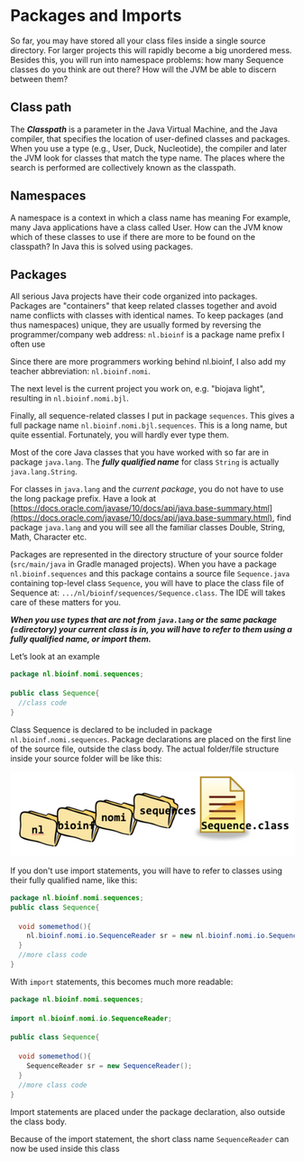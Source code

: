# Packages and Imports

So far, you may have stored all your class files inside a single source directory. For larger projects this will rapidly become a big unordered mess.
Besides this, you will run into namespace problems: how many Sequence classes do you think are out there? How will the JVM be able to discern between them?

## Class path

The **_Classpath_** is a parameter in the Java Virtual Machine, and the Java compiler, that specifies the location of user-defined classes and packages. When you use a type (e.g., User, Duck, Nucleotide), the compiler and later the JVM look for classes that match the type name. The places where the search is performed are collectively known as the classpath.

## Namespaces

A namespace is a context in  which a class name has meaning
For example, many Java applications have a class called User. How can the JVM know which of these classes to use if there are more to be found on the classpath?
In Java this is solved using packages.

## Packages

All serious Java projects have their code organized into packages.
Packages are "containers" that keep related classes together and avoid name conflicts with classes with identical names.
To keep packages (and thus namespaces) unique, they are usually formed by reversing the programmer/company web address:
`nl.bioinf` is a package name prefix I often use

Since there are more programmers working behind nl.bioinf, I also add my teacher abbreviation: `nl.bioinf.nomi`.

The next level is the current project you work on, e.g. "biojava light", resulting in `nl.bioinf.nomi.bjl`.

Finally, all sequence-related classes I put in package `sequences`. This gives a full package name `nl.bioinf.nomi.bjl.sequences`. This is a long name, but quite essential. Fortunately, you will hardly ever type them.

Most of the core Java classes that you have worked with so far are in package `java.lang`.
The **_fully qualified name_** for class `String` is actually `java.lang.String`.

For classes in `java.lang` and the _current package_, you do not have to use the long package prefix.
Have a look at [https://docs.oracle.com/javase/10/docs/api/java.base-summary.html](https://docs.oracle.com/javase/10/docs/api/java.base-summary.html), find package `java.lang` and you will see all the familiar classes Double, String, Math, Character etc.

Packages are represented in the directory structure of your source folder (`src/main/java` in Gradle managed projects).
When you have a package `nl.bioinf.sequences` and this package contains a source file `Sequence.java` containing top-level class `Sequence`, you will have to place the class file of Sequence at:
`.../nl/bioinf/sequences/Sequence.class`.
The IDE will takes care of these matters for you.

**_When you use types that are not from `java.lang` or the same package (=directory) your current class is in, you will have to refer to them using a fully qualified name, or import them._**  

Let’s look at an example

```java
package nl.bioinf.nomi.sequences;

public class Sequence{
  //class code
}
```
Class Sequence is declared to be included in package `nl.bioinf.nomi.sequences`. Package declarations are placed on the first line of the source file, outside the class body. The actual folder/file structure inside your source folder will be like this:

![Package structure](figures/package_structure_s.png)

If you don't use import statements, you will have to refer to classes using their fully qualified name, like this:

```java
package nl.bioinf.nomi.sequences;
public class Sequence{

  void somemethod(){
    nl.bioinf.nomi.io.SequenceReader sr = new nl.bioinf.nomi.io.SequenceReader();
  }
  //more class code
}
```

With `import` statements, this becomes much more readable:

```java
package nl.bioinf.nomi.sequences;

import nl.bioinf.nomi.io.SequenceReader;

public class Sequence{

  void somemethod(){
    SequenceReader sr = new SequenceReader();
  }
  //more class code
}
```
Import statements are placed under the package declaration, also outside the class body.

Because of the import statement, the short class name `SequenceReader` can now be used inside this class 
